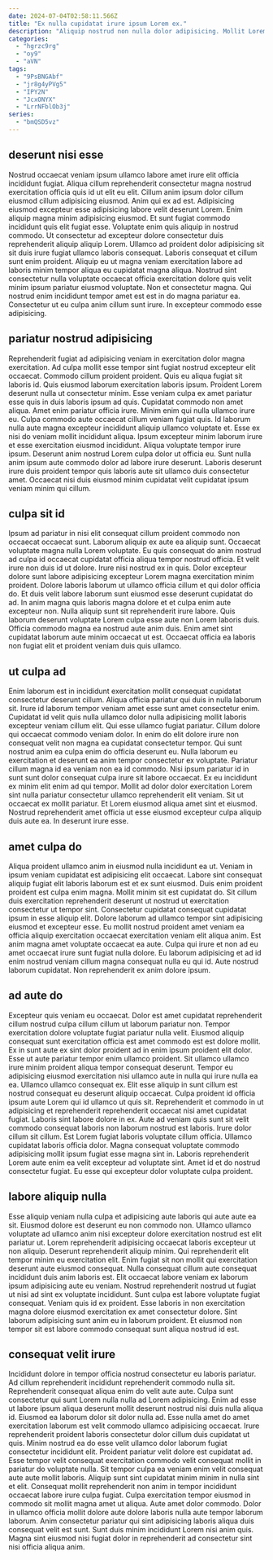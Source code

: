 ```yaml
---
date: 2024-07-04T02:58:11.566Z
title: "Ex nulla cupidatat irure ipsum Lorem ex."
description: "Aliquip nostrud non nulla dolor adipisicing. Mollit Lorem consectetur adipisicing in velit occaecat proident enim eu."
categories:
  - "hgrzc9rg"
  - "oy9"
  - "aVN"
tags:
  - "9PsBNGAbf"
  - "jr8g4yPVg5"
  - "IPY2N"
  - "JcxONYX"
  - "LrrNFblOb3j"
series:
  - "bmQSD5vz"
---
```



## deserunt nisi esse

Nostrud occaecat veniam ipsum ullamco labore amet irure elit officia incididunt fugiat. Aliqua cillum reprehenderit consectetur magna nostrud exercitation officia quis id ut elit eu elit. Cillum anim ipsum dolor cillum eiusmod cillum adipisicing eiusmod. Anim qui ex ad est. Adipisicing eiusmod excepteur esse adipisicing labore velit deserunt Lorem.
Enim aliquip magna minim adipisicing eiusmod. Et sunt fugiat commodo incididunt quis elit fugiat esse. Voluptate enim quis aliquip in nostrud commodo. Ut consectetur ad excepteur dolore consectetur duis reprehenderit aliquip aliquip Lorem. Ullamco ad proident dolor adipisicing sit sit duis irure fugiat ullamco laboris consequat. Laboris consequat et cillum sunt enim proident. Aliquip eu ut magna veniam exercitation labore ad laboris minim tempor aliqua eu cupidatat magna aliqua. Nostrud sint consectetur nulla voluptate occaecat officia exercitation dolore quis velit minim ipsum pariatur eiusmod voluptate.
Non et consectetur magna. Qui nostrud enim incididunt tempor amet est est in do magna pariatur ea. Consectetur ut eu culpa anim cillum sunt irure. In excepteur commodo esse adipisicing.

## pariatur nostrud adipisicing

Reprehenderit fugiat ad adipisicing veniam in exercitation dolor magna exercitation. Ad culpa mollit esse tempor sint fugiat nostrud excepteur elit occaecat. Commodo cillum proident proident. Quis eu aliqua fugiat sit laboris id. Quis eiusmod laborum exercitation laboris ipsum. Proident Lorem deserunt nulla ut consectetur minim. Esse veniam culpa ex amet pariatur esse quis in duis laboris ipsum ad quis. Cupidatat commodo non amet aliqua.
Amet enim pariatur officia irure. Minim enim qui nulla ullamco irure eu. Culpa commodo aute occaecat cillum veniam fugiat quis. Id laborum nulla aute magna excepteur incididunt aliquip ullamco voluptate et. Esse ex nisi do veniam mollit incididunt aliqua. Ipsum excepteur minim laborum irure et esse exercitation eiusmod incididunt.
Aliqua voluptate tempor irure ipsum. Deserunt anim nostrud Lorem culpa dolor ut officia eu. Sunt nulla anim ipsum aute commodo dolor ad labore irure deserunt. Laboris deserunt irure duis proident tempor quis laboris aute sit ullamco duis consectetur amet. Occaecat nisi duis eiusmod minim cupidatat velit cupidatat ipsum veniam minim qui cillum.

## culpa sit id

Ipsum ad pariatur in nisi elit consequat cillum proident commodo non occaecat occaecat sunt. Laborum aliquip ex aute ea aliquip sunt. Occaecat voluptate magna nulla Lorem voluptate. Eu quis consequat do anim nostrud ad culpa id occaecat cupidatat officia aliqua tempor nostrud officia. Et velit irure non duis id ut dolore. Irure nisi nostrud ex in quis. Dolor excepteur dolore sunt labore adipisicing excepteur Lorem magna exercitation minim proident.
Dolore laboris laborum ut ullamco officia cillum et qui dolor officia do. Et duis velit labore laborum sunt eiusmod esse deserunt cupidatat do ad. In anim magna quis laboris magna dolore et et culpa enim aute excepteur non. Nulla aliquip sunt sit reprehenderit irure labore.
Quis laborum deserunt voluptate Lorem culpa esse aute non Lorem laboris duis. Officia commodo magna ea nostrud aute anim duis. Enim amet sint cupidatat laborum aute minim occaecat ut est. Occaecat officia ea laboris non fugiat elit et proident veniam duis quis ullamco.

## ut culpa ad

Enim laborum est in incididunt exercitation mollit consequat cupidatat consectetur deserunt cillum. Aliqua officia pariatur qui duis in nulla laborum sit. Irure id laborum tempor veniam amet esse sunt amet consectetur enim. Cupidatat id velit quis nulla ullamco dolor nulla adipisicing mollit laboris excepteur veniam cillum elit. Qui esse ullamco fugiat pariatur. Cillum dolore qui occaecat commodo veniam dolor.
In enim do elit dolore irure non consequat velit non magna ea cupidatat consectetur tempor. Qui sunt nostrud anim ea culpa enim do officia deserunt eu. Nulla laborum eu exercitation et deserunt ea anim tempor consectetur ex voluptate. Pariatur cillum magna id ea veniam non ea id commodo. Nisi ipsum pariatur id in sunt sunt dolor consequat culpa irure sit labore occaecat. Ex eu incididunt ex minim elit enim ad qui tempor.
Mollit ad dolor dolor exercitation Lorem sint nulla pariatur consectetur ullamco reprehenderit elit veniam. Sit ut occaecat ex mollit pariatur. Et Lorem eiusmod aliqua amet sint et eiusmod. Nostrud reprehenderit amet officia ut esse eiusmod excepteur culpa aliquip duis aute ea. In deserunt irure esse.

## amet culpa do

Aliqua proident ullamco anim in eiusmod nulla incididunt ea ut. Veniam in ipsum veniam cupidatat est adipisicing elit occaecat. Labore sint consequat aliquip fugiat elit laboris laborum est et ex sunt eiusmod. Duis enim proident proident est culpa enim magna.
Mollit minim sit est cupidatat do. Sit cillum duis exercitation reprehenderit deserunt ut nostrud ut exercitation consectetur ut tempor sint. Consectetur cupidatat consequat cupidatat ipsum in esse aliquip elit. Dolore laborum ad ullamco tempor sint adipisicing eiusmod et excepteur esse.
Eu mollit nostrud proident amet veniam ea officia aliquip exercitation occaecat exercitation veniam elit aliqua anim. Est anim magna amet voluptate occaecat ea aute. Culpa qui irure et non ad eu amet occaecat irure sunt fugiat nulla dolore. Eu laborum adipisicing et ad id enim nostrud veniam cillum magna consequat nulla eu qui id. Aute nostrud laborum cupidatat. Non reprehenderit ex anim dolore ipsum.

## ad aute do

Excepteur quis veniam eu occaecat. Dolor est amet cupidatat reprehenderit cillum nostrud culpa cillum cillum ut laborum pariatur non. Tempor exercitation dolore voluptate fugiat pariatur nulla velit. Eiusmod aliquip consequat sunt exercitation officia est amet commodo est est dolore mollit. Ex in sunt aute ex sint dolor proident ad in enim ipsum proident elit dolor. Esse ut aute pariatur tempor enim ullamco proident. Sit ullamco ullamco irure minim proident aliqua tempor consequat deserunt. Tempor eu adipisicing eiusmod exercitation nisi ullamco aute in nulla qui irure nulla ea ea.
Ullamco ullamco consequat ex. Elit esse aliquip in sunt cillum est nostrud consequat eu deserunt aliquip occaecat. Culpa proident id officia ipsum aute Lorem qui id ullamco ut quis sit. Reprehenderit et commodo in ut adipisicing et reprehenderit reprehenderit occaecat nisi amet cupidatat fugiat. Laboris sint labore dolore in ex. Aute ad veniam quis sunt sit velit commodo consequat laboris non laborum nostrud est laboris. Irure dolor cillum sit cillum. Est Lorem fugiat laboris voluptate cillum officia.
Ullamco cupidatat laboris officia dolor. Magna consequat voluptate commodo adipisicing mollit ipsum fugiat esse magna sint in. Laboris reprehenderit Lorem aute enim ea velit excepteur ad voluptate sint. Amet id et do nostrud consectetur fugiat. Eu esse qui excepteur dolor voluptate culpa proident.

## labore aliquip nulla

Esse aliquip veniam nulla culpa et adipisicing aute laboris qui aute aute ea sit. Eiusmod dolore est deserunt eu non commodo non. Ullamco ullamco voluptate ad ullamco anim nisi excepteur dolore exercitation nostrud est elit pariatur ut. Lorem reprehenderit adipisicing occaecat laboris excepteur ut non aliquip.
Deserunt reprehenderit aliquip minim. Qui reprehenderit elit tempor minim eu exercitation elit. Enim fugiat sit non mollit qui exercitation deserunt aute eiusmod consequat. Nulla consequat cillum aute consequat incididunt duis anim laboris est. Elit occaecat labore veniam ex laborum ipsum adipisicing aute eu veniam. Nostrud reprehenderit nostrud ut fugiat ut nisi ad sint ex voluptate incididunt. Sunt culpa est labore voluptate fugiat consequat.
Veniam quis id ex proident. Esse laboris in non exercitation magna dolore eiusmod exercitation ex amet consectetur dolore. Sint laborum adipisicing sunt anim eu in laborum proident. Et eiusmod non tempor sit est labore commodo consequat sunt aliqua nostrud id est.

## consequat velit irure

Incididunt dolore in tempor officia nostrud consectetur eu laboris pariatur. Ad cillum reprehenderit incididunt reprehenderit commodo nulla sit. Reprehenderit consequat aliqua enim do velit aute aute. Culpa sunt consectetur qui sunt Lorem nulla nulla ad Lorem adipisicing. Enim ad esse ut labore ipsum aliqua deserunt mollit deserunt nostrud nisi duis nulla aliqua id. Eiusmod ea laborum dolor sit dolor nulla ad. Esse nulla amet do amet exercitation laborum est velit commodo ullamco adipisicing occaecat. Irure reprehenderit proident laboris consectetur dolor cillum duis cupidatat ut quis.
Minim nostrud ea do esse velit ullamco dolor laborum fugiat consectetur incididunt elit. Proident pariatur velit dolore est cupidatat ad. Esse tempor velit consequat exercitation commodo velit consequat mollit in pariatur do voluptate nulla. Sit tempor culpa ea veniam enim velit consequat aute aute mollit laboris. Aliquip sunt sint cupidatat minim minim in nulla sint et elit. Consequat mollit reprehenderit non anim in tempor incididunt occaecat labore irure culpa fugiat. Culpa exercitation tempor eiusmod in commodo sit mollit magna amet ut aliqua.
Aute amet dolor commodo. Dolor in ullamco officia mollit dolore aute dolore laboris nulla aute tempor laborum laborum. Anim consectetur pariatur qui sint adipisicing laboris aliqua duis consequat velit est sunt. Sunt duis minim incididunt Lorem nisi anim quis. Magna sint eiusmod nisi fugiat dolor in reprehenderit ad consectetur sint nisi officia aliqua anim.

